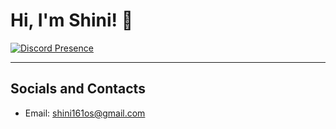 # Hi, I'm Shini! 🎈

[![Discord Presence](https://lanyard.cnrad.dev/api/703994517971533935?hideDiscrim=true)](https://discord.com/users/703994517971533935)

---
## Socials and Contacts
- Email: shini161os@gmail.com
